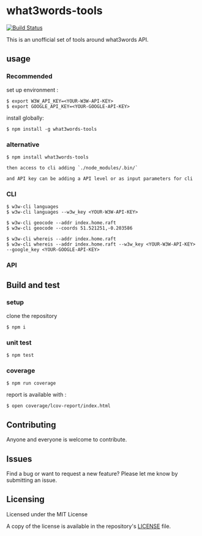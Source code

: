 # what3words-tools

[![Build Status](https://travis-ci.org/tsamaya/what3words-tools.svg?branch=develop)](https://travis-ci.org/tsamaya/what3words-tools)

This is an unofficial set of tools around what3words API.

## usage

### Recommended
set up environment :

    $ export W3W_API_KEY=<YOUR-W3W-API-KEY>
    $ export GOOGLE_API_KEY=<YOUR-GOOGLE-API-KEY>

install globally:

    $ npm install -g what3words-tools

### alternative

    $ npm install what3words-tools

    then access to cli adding `./node_modules/.bin/`

    and API key can be adding a API level or as input parameters for cli

### CLI

    $ w3w-cli languages
    $ w3w-cli languages --w3w_key <YOUR-W3W-API-KEY>

    $ w3w-cli geocode --addr index.home.raft
    $ w3w-cli geocode --coords 51.521251,-0.203586

    $ w3w-cli whereis --addr index.home.raft
    $ w3w-cli whereis --addr index.home.raft --w3w_key <YOUR-W3W-API-KEY> --google_key <YOUR-GOOGLE-API-KEY>

### API



## Build and test

### setup

clone the repository

    $ npm i

### unit test

    $ npm test

### coverage

    $ npm run coverage

report is available with :

    $ open coverage/lcov-report/index.html

## Contributing

Anyone and everyone is welcome to contribute.

## Issues

Find a bug or want to request a new feature? Please let me know by submitting an issue.

## Licensing

Licensed under the MIT License

A copy of the license is available in the repository's [LICENSE](LICENSE) file.
